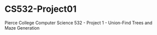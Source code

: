 # CS532-Project01
Pierce College Computer Science 532 - Project 1 - Union-Find Trees and Maze Generation
